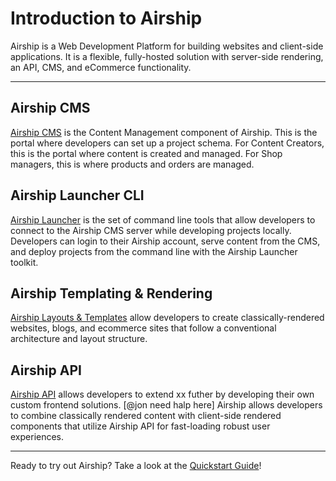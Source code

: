 # Introduction to Airship

Airship is a Web Development Platform for building websites and client-side applications. It is a flexible, fully-hosted solution with server-side rendering, an API, CMS, and eCommerce functionality.

---

## Airship CMS
[Airship CMS](/documentation/view/introduction-to-airship-cms) is the Content Management component of Airship. This is the portal where developers can set up a project schema. For Content Creators, this is the portal where content is created and managed. For Shop managers, this is where products and orders are managed.

## Airship Launcher CLI
[Airship Launcher](/documentation/view/airship-cli-commands) is the set of command line tools that allow developers to connect to the Airship CMS server while developing projects locally. Developers can login to their Airship account, serve content from the CMS, and deploy projects from the command line with the Airship Launcher toolkit.

## Airship Templating & Rendering
[Airship Layouts & Templates](/documentation/view/using-layouts-templates) allow developers to create classically-rendered websites, blogs, and ecommerce sites that follow a conventional architecture and layout structure. 

## Airship API
[Airship API](/documentation/view/introduction-to-airship-api) allows developers to extend xx futher by developing their own custom frontend solutions. [@jon need halp here] Airship allows developers to combine classically rendered content with client-side rendered components that utilize Airship API for fast-loading robust user experiences.

---

Ready to try out Airship? Take a look at the [Quickstart Guide](/documentation/view/quickstart-guide)!

